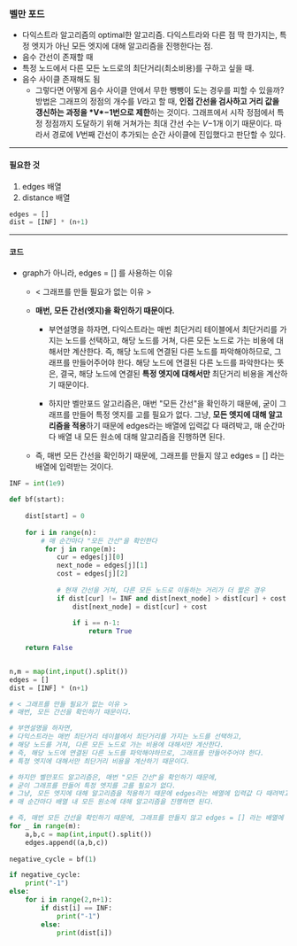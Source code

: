 ### 벨만 포드

- 다익스트라 알고리즘의 optimal한 알고리즘. 다익스트라와 다른 점 딱 한가지는, 특정 엣지가 아닌 모든 엣지에 대해 알고리즘을 진행한다는 점.
- 음수 간선이 존재할 때
- 특정 노드에서 다른 모든 노드로의 최단거리(최소비용)를 구하고 싶을 때.
- 음수 사이클 존재해도 됨
  - 그렇다면 어떻게 음수 사이클 안에서 무한 뺑뺑이 도는 경우를 피할 수 있을까? 방법은 그래프의 정점의 개수를 *V*라고 할 때, **인접 간선을 검사하고 거리 값을 갱신하는 과정을 \*V\*−1번으로 제한**하는 것이다. 그래프에서 시작 정점에서 특정 정점까지 도달하기 위해 거쳐가는 최대 간선 수는 *V*−1개 이기 때문이다. 따라서 경로에 *V*번째 간선이 추가되는 순간 사이클에 진입했다고 판단할 수 있다.


---

#### 필요한 것

1. edges 배열
2. distance 배열

```python
edges = []
dist = [INF] * (n+1)
```



---

#### 코드

- graph가 아니라, edges = [] 를 사용하는 이유

  -  < 그래프를 만들 필요가 없는 이유 > 
     
   - **매번, 모든 간선(엣지)을 확인하기 때문이다.**
     
     - 부연설명을 하자면, 다익스트라는 매번 최단거리 테이블에서 최단거리를 가지는 노드를 선택하고, 해당 노드를 거쳐, 다른 모든 노드로 가는 비용에 대해서만 계산한다. 즉, 해당 노드에 연결된 다른 노드를 파악해야하므로, 그래프를 만들어주어야 한다. 해당 노드에 연결된 다른 노드를 파악한다는 뜻은, 결국, 해당 노드에 연결된 **특정 엣지에 대해서만** 최단거리 비용을 계산하기 때문이다.
     
     - 하지만 벨만포드 알고리즘은, 매번 "모든 간선"을 확인하기 때문에, 굳이 그래프를 만들어 특정 엣지를 고를 필요가 없다. 그냥, **모든 엣지에 대해 알고리즘을 적용**하기 때문에 edges라는 배열에 입력값 다 때려박고, 매 순간마다 배열 내 모든 원소에 대해 알고리즘을 진행하면 된다.
     
   - 즉, 매번 모든 간선을 확인하기 때문에, 그래프를 만들지 않고 edges = [] 라는 배열에 입력받는 것이다.

```python
INF = int(1e9)

def bf(start):
    
    dist[start] = 0
    
    for i in range(n):
        # 매 순간마다 "모든 간선"을 확인한다
         for j in range(m):
            cur = edges[j][0]
            next_node = edges[j][1]
            cost = edges[j][2]
            
            # 현재 간선을 거쳐, 다른 모든 노드로 이동하는 거리가 더 짧은 경우
            if dist[cur] != INF and dist[next_node] > dist[cur] + cost:
                dist[next_node] = dist[cur] + cost
                
                if i == n-1:
                    return True
    
    return False


n,m = map(int,input().split())
edges = []
dist = [INF] * (n+1)

# < 그래프를 만들 필요가 없는 이유 > 
# 매번, 모든 간선을 확인하기 때문이다.

# 부연설명을 하자면, 
# 다익스트라는 매번 최단거리 테이블에서 최단거리를 가지는 노드를 선택하고, 
# 해당 노드를 거쳐, 다른 모든 노드로 가는 비용에 대해서만 계산한다.
# 즉, 해당 노드에 연결된 다른 노드를 파악해야하므로, 그래프를 만들어주어야 한다. 
# 특정 엣지에 대해서만 최단거리 비용을 계산하기 때문이다.

# 하지만 벨만포드 알고리즘은, 매번 "모든 간선"을 확인하기 때문에,
# 굳이 그래프를 만들어 특정 엣지를 고를 필요가 없다.
# 그냥, 모든 엣지에 대해 알고리즘을 적용하기 때문에 edges라는 배열에 입력값 다 때려박고,
# 매 순간마다 배열 내 모든 원소에 대해 알고리즘을 진행하면 된다.

# 즉, 매번 모든 간선을 확인하기 때문에, 그래프를 만들지 않고 edges = [] 라는 배열에 입력받는 것이다.
for _ in range(m):
    a,b,c = map(int,input().split())
    edges.append((a,b,c))
    
negative_cycle = bf(1)

if negative_cycle:
    print("-1")
else:
    for i in range(2,n+1):
        if dist[i] == INF:
            print("-1")
        else:
            print(dist[i])
```

